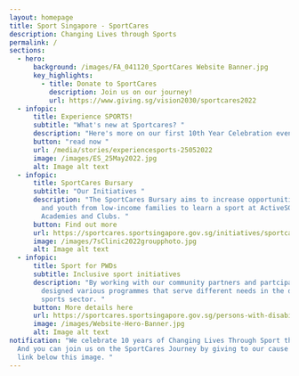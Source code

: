 ```yaml
---
layout: homepage
title: Sport Singapore - SportCares
description: Changing Lives through Sports
permalink: /
sections:
  - hero:
      background: /images/FA_041120_SportCares Website Banner.jpg
      key_highlights:
        - title: Donate to SportCares
          description: Join us on our journey!
          url: https://www.giving.sg/vision2030/sportcares2022
  - infopic:
      title: Experience SPORTS!
      subtitle: "What's new at Sportcares? "
      description: "Here's more on our first 10th Year Celebration event.  "
      button: "read now "
      url: /media/stories/experiencesports-25052022
      image: /images/ES_25May2022.jpg
      alt: Image alt text
  - infopic:
      title: SportCares Bursary
      subtitle: "Our Initiatives "
      description: "The SportCares Bursary aims to increase opportunities for children
        and youth from low-income families to learn a sport at ActiveSG
        Academies and Clubs. "
      button: Find out more
      url: https://sportcares.sportsingapore.gov.sg/initiatives/sportcaresbursary
      image: /images/7sClinic2022groupphoto.jpg
      alt: Image alt text
  - infopic:
      title: Sport for PWDs
      subtitle: Inclusive sport initiatives
      description: "By working with our community partners and partcipants, we have
        designed various programmes that serve different needs in the disability
        sports sector. "
      button: More details here
      url: https://sportcares.sportsingapore.gov.sg/persons-with-disabilities/disability-sports-programmes/
      image: /images/Website-Hero-Banner.jpg
      alt: Image alt text
notification: "We celebrate 10 years of Changing Lives Through Sport this year!
  And you can join us on the SportCares Journey by giving to our cause via the
  link below this image. "
---
```

